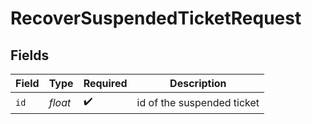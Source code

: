 # RecoverSuspendedTicketRequest


## Fields

| Field                      | Type                       | Required                   | Description                |
| -------------------------- | -------------------------- | -------------------------- | -------------------------- |
| `id`                       | *float*                    | :heavy_check_mark:         | id of the suspended ticket |
